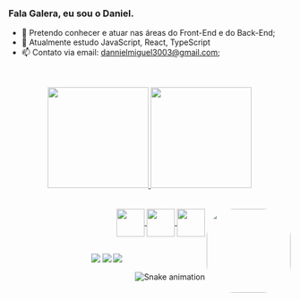 ### Fala Galera, eu sou o Daniel.

- 🔭 Pretendo conhecer e atuar nas áreas do Front-End e do Back-End;
- 🌱 Atualmente estudo JavaScript, React, TypeScript
- 📫 Contato via email: dannielmiguel3003@gmail.com;


<div align="center"> <br><br>
  <a href="https://github.com/daniel-miguel3003">
  <img height="180em" src="https://github-readme-stats.vercel.app/api?username=daniel-miguel3003&show_icons=true&theme=dark&include_all_commits=true&count_private=true"/>
  <img height="180em" src="https://github-readme-stats.vercel.app/api/top-langs/?username=daniel-miguel3003&layout=compact&langs_count=7&theme=dark"/>
</div>

<div align = "right" style = "display: inline_block"> <br><br>

<img align = "center" width = "50" src="https://cdn.jsdelivr.net/gh/devicons/devicon/icons/javascript/javascript-original.svg" />
<img align = "center" width = "50" src="https://cdn.jsdelivr.net/gh/devicons/devicon/icons/typescript/typescript-original.svg" />    
<img align = "center" width = "50" src="https://cdn.jsdelivr.net/gh/devicons/devicon/icons/react/react-original-wordmark.svg" />
<img align = "right"  height="150" style="border-radius:50px;" src = "https://cdn.discordapp.com/attachments/456911913528590337/1010754704692756490/download20220800001409.png"
</div>

##

<div align = "center">

<a href = "https://www.instagram.com/daniel_msds/" target = "_blank"><img src = "https://img.shields.io/badge/Instagram-E4405F?style=for-the-badge&logo=instagram&logoColor=white" target = "_blank"/></a>
<a href = "mailto:daninielmiguel3003@gmail.com" target = "_blank"/><img src = "https://img.shields.io/badge/Gmail-D14836?style=for-the-badge&logo=gmail&logoColor=white" target = "_blank" /></a>
<a href = "https://api.whatsapp.com/send/?phone=5561992331974&text&type=phone_number&app_absent=0" target = "_blank" /><img src = "https://img.shields.io/badge/WhatsApp-25D366?style=for-the-badge&logo=whatsapp&logoColor=white" target = "_blank" /></a>

</div>

![Snake animation](https://github.com/daniel-miguel3003/daniel-miguel3003/blob/output/github-contribution-grid-snake.svg)
          
